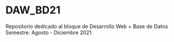 # DAW_BD21
Repositorio dedicado al bloque de Desarrollo Web + Base de Datos 
Semestre: Agosto - Diciembre 2021



